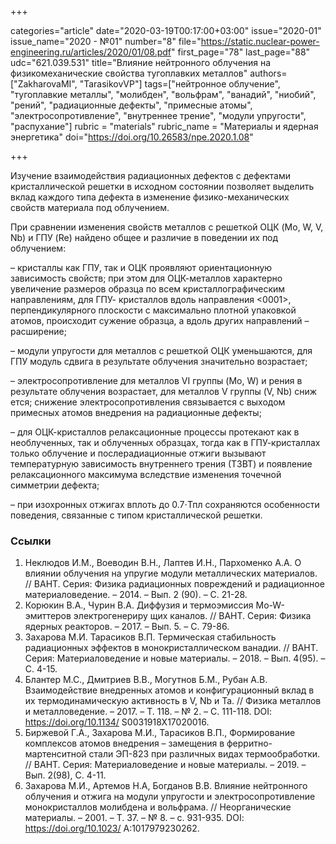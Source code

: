 +++

categories="article"
date="2020-03-19T00:17:00+03:00"
issue="2020-01"
issue_name="2020 - №01"
number="8"
file="https://static.nuclear-power-engineering.ru/articles/2020/01/08.pdf"
first_page="78"
last_page="88"
udc="621.039.531"
title="Влияние нейтронного облучения на физикомеханические свойства тугоплавких металлов"
authors=["ZakharovaMI", "TarasikovVP"]
tags=["нейтронное облучение", "тугоплавкие металлы", "молибден", "вольфрам", "ванадий", "ниобий", "рений", "радиационные дефекты", "примесные атомы", "электросопротивление", "внутреннее трение", "модули упругости", "распухание"]
rubric = "materials"
rubric_name = "Материалы и ядерная энергетика"
doi="https://doi.org/10.26583/npe.2020.1.08"

+++

Изучение взаимодействия радиационных дефектов с дефектами кристаллической решетки в исходном состоянии позволяет выделить вклад каждого типа дефекта в изменение физико-механических свойств материала под облучением.

При сравнении изменения свойств металлов с решеткой ОЦК (Mo, W, V, Nb) и ГПУ (Re) найдено общее и различие в поведении их под облучением:

– кристаллы как ГПУ, так и ОЦК проявляют ориентационную зависимость свойств; при этом для ОЦК-металлов характерно увеличение размеров образца по всем кристаллографическим направлениям, для ГПУ- кристаллов вдоль направления <0001>, перпендикулярного плоскости с максимально плотной упаковкой атомов, происходит сужение образца, а вдоль других направлений – расширение; 

– модули упругости для металлов с решеткой ОЦК уменьшаются, для ГПУ модуль сдвига в результате облучения значительно возрастает; 

– электросопротивление для металлов VI группы (Mo, W) и рения в результате облучения возрастает, для металлов V группы (V, Nb) сниж ется; снижение электросопротивления связывается с выходом примесных атомов внедрения на радиационные дефекты; 

– для ОЦК-кристаллов релаксационные процессы протекают как в необлученных, так и облученных образцах, тогда как в ГПУ-кристаллах только облучение и послерадиационные отжиги вызывают температурную зависимость внутреннего трения (ТЗВТ) и появление релаксационного максимума вследствие изменения точечной симметрии дефекта; 

– при изохронных отжигах вплоть до 0.7⋅Тпл сохраняются особенности поведения, связанные с типом кристаллической решетки.


### Ссылки

1. Неклюдов И.М., Воеводин В.Н., Лаптев И.Н., Пархоменко А.А. О влиянии облучения на упругие модули металлических материалов. // ВАНТ. Серия: Физика радиационных повреждений и радиационное материаловедение. – 2014. – Вып. 2 (90). – С. 21-28. 
2. Корюкин В.А., Чурин В.А. Диффузия и термоэмиссия Mo-W-эмиттеров электрогенериру щих каналов. // ВАНТ. Серия: Физика ядерных реакторов. – 2017. – Вып. 5. – С. 79-86. 
3. Захарова М.И. Тарасиков В.П. Термическая стабильность радиационных эффектов в монокристаллическом ванадии. // ВАНТ. Серия: Материаловедение и новые материалы. – 2018. – Вып. 4(95). – С. 4-15. 
4. Блантер М.С., Дмитриев В.В., Могутнов Б.М., Рубан А.В. Взаимодействие внедренных атомов и конфигурационный вклад в их термодинамическую активность в V, Nb и Ta. // Физика металлов и металловедение. – 2017. – Т. 118. – № 2. – С. 111-118. DOI: https://doi.org/10.1134/ S0031918X17020016. 
5. Биржевой Г.А., Захарова М.И., Тарасиков В.П., Формирование комплексов атомов внедрения – замещения в ферритно-мартенситной стали ЭП-823 при различных видах термообработки. // ВАНТ. Серия: Материаловедение и новые материалы. – 2019. –Вып. 2(98), С. 4-11. 
6. Захарова М.И., Артемов Н.А, Богданов В.В. Влияние нейтронного облучения и отжига на модули упругости и электросопротивление монокристаллов молибдена и вольфрама. // Неорганические материалы. – 2001. – Т. 37. – № 8. – с. 931-935. DOI: https://doi.org/10.1023/ A:1017979230262. 